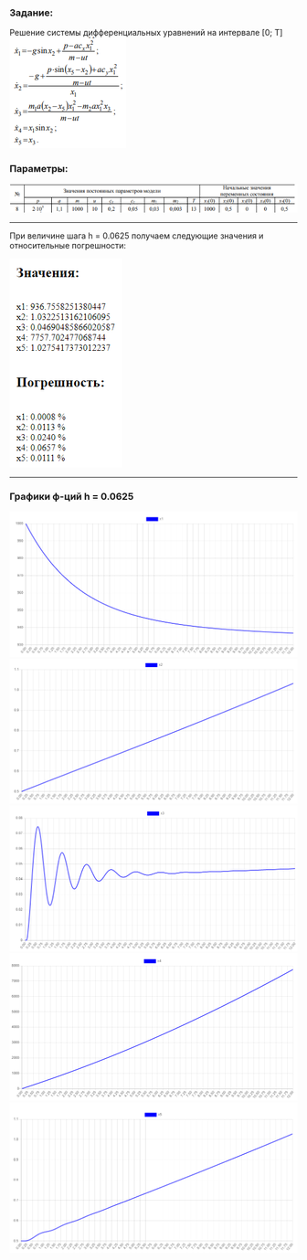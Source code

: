 ### Задание:
Решение системы дифференциальных уравнений на интервале [0; T]  
![](./img/task.png)


### Параметры:  
![](./img/const_params.png)  

------

При величине шага h = 0.0625 получаем следующие значения и относительные погрешности:  


![](./img/result.png)  

------

### Графики ф-ций h = 0.0625

![](./img/x1.png)  
![](./img/x2.png)  
![](./img/x3.png)  
![](./img/x4.png)  
![](./img/x5.png)  
